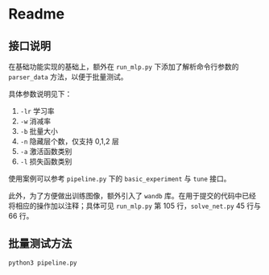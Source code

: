 # Readme

## 接口说明

在基础功能实现的基础上，额外在 `run_mlp.py` 下添加了解析命令行参数的 `parser_data` 方法，以便于批量测试。

具体参数说明见下：

1. `-lr` 学习率
2. `-w` 消减率
3. `-b` 批量大小
4. `-n` 隐藏层个数，仅支持 0,1,2 层
5. `-a` 激活函数类别
6. `-l` 损失函数类别

使用案例可以参考 `pipeline.py` 下的 `basic_experiment` 与 `tune` 接口。

此外，为了方便做出训练图像，额外引入了 `wandb` 库。在用于提交的代码中已经将相应的操作加以注释；具体可见 `run_mlp.py` 第 105 行，`solve_net.py` 45 行与 66 行。

## 批量测试方法

```shell
python3 pipeline.py
```